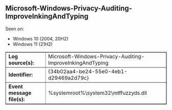 ## Microsoft-Windows-Privacy-Auditing-ImproveInkingAndTyping

Seen on:
* Windows 10 (2004, 20H2)
* Windows 11 (21H2)

<table border="1" class="docutils">
  <tbody>
    <tr>
      <td><b>Log source(s):</b></td>
      <td>Microsoft-Windows-Privacy-Auditing-ImproveInkingAndTyping</td>
    </tr>
    <tr>
      <td><b>Identifier:</b></td>
      <td>{34b02aa4-be24-55e0-4eb1-d29469a2d79c}</td>
    </tr>
    <tr>
      <td><b>Event message file(s):</b></td>
      <td>%systemroot%\system32\mtffuzzyds.dll</td>
    </tr>
  </tbody>
</table>

&nbsp;


